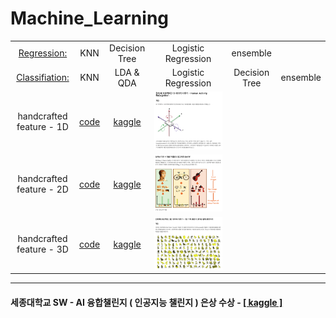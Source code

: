 # Machine_Learning

|||||||
|:--:|:--:|:--:|:--:|:--:|:--:|
|[Regression:](https://github.com/minnnnji/Machine_Learning/tree/master/Regression) | KNN | Decision Tree| Logistic Regression|ensemble|
|[Classifiation:](https://github.com/minnnnji/Machine_Learning/tree/master/Classification) |KNN|LDA & QDA|Logistic Regression|Decision Tree|ensemble
|handcrafted feature - 1D| [code ](https://github.com/minnnnji/Machine_Learning/blob/master/handcrafted%20feature/자이로%2B%20가속도%201D%20Data%20결과%20%2B%20코드/1D_data.ipynb)| [ kaggle ](https://www.kaggle.com/c/2020mltermprojecthar)|![w](img/1d.png) 
|handcrafted feature - 2D| [code ](https://github.com/minnnnji/Machine_Learning/blob/master/handcrafted%20feature/Bovw_2D%20Data%20결과%20%2B%20코드/BovW_5.ipynb)| [ kaggle ](https://www.kaggle.com/c/2020mltermprojectbovw)|![](img/2d.png)
|handcrafted feature - 3D| [code ](https://github.com/minnnnji/Machine_Learning/blob/master/handcrafted%20feature/Point_cloud%203D%20Data%20결과%20%2B%20코드/3d%20data.ipynb)| [ kaggle ](https://www.kaggle.com/c/2020mltermproject3dclassification)|![](img/3d.png)

---

#### 세종대학교 SW - AI 융합챌린지 ( 인공지능 챌린지 ) 은상 수상  - [[ kaggle ]](https://www.kaggle.com/c/sejong-ai-challenge-p3)
